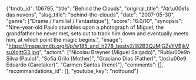{"tmdb_id": 106795, "title": "Behind the Clouds", "original_title": "Atr\u00e1s das nuvens", "slug_title": "behind-the-clouds", "date": "2007-05-30", "genre": ["Drame / Familial / Fantastique"], "score": "6.0/10", "synopsis": "Nine-year-old Paulo stumbles upon a photograph of Miguel, the grandfather he never met, sets out to track him down and eventually meets him, at which point the magic begins.", "image": "https://image.tmdb.org/t/p/w185_and_h278_bestv2/l82B3QJMjGZeYVBjkVsuXpjttG3.jpg", "actors": ["Nicolau Breyner (Miguel Salgado)", "Rub\u00e9n Silva (Paulo)", "Sofia Grilo (Mother)", "Graciano Dias (Father)", "Jos\u00e9 Eduardo (Caretaker)", "Carmen Santos (Irene)"], "comments": [], "recommandations_id": [], "youtube_key": "notfound"}
